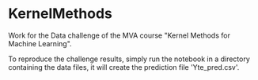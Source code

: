 # KernelMethods

Work for the Data challenge of the MVA course "Kernel Methods for Machine Learning".

To reproduce the challenge results, simply run the notebook in a directory containing the data files, it will create the prediction file 'Yte_pred.csv'.
